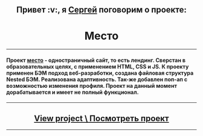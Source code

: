 <h2 align="center">Привет :v:, я <a href="https://vk.com/sergey.polenov/" target="_blank">Сергей</a> поговорим о проекте:</h2>
<h1 align="center">Место</h1>

---

#### Проект [место](https://sengeer.github.io/russian-travel/) - одностраничный сайт, то есть лендинг. Сверстан в образовательных целях, с применением HTML, CSS и JS. К проекту применен БЭМ подход веб-разработки, создана файловая структура Nested БЭМ. Реализована адаптивность. Так-же добавлен поп-ап с возможностью изменения профиля. Проект на данный момент дорабатывается и имеет не полный функционал.

---

<h2 align="center"><a href="https://sengeer.github.io/russian-travel/" target="_blank">View project \ Посмотреть проект</a></h2>

---
